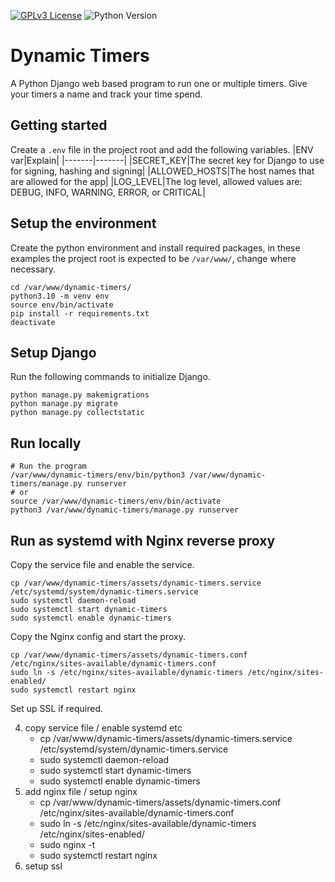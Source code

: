 [![GPLv3 License](https://img.shields.io/badge/License-GPL%20v3-yellow.svg)](https://opensource.org/licenses/)
![Python Version](https://img.shields.io/badge/python-3.10%2B-blue?logo=python&logoColor=white)

# Dynamic Timers
A Python Django web based program to run one or multiple timers. Give your timers a name and track your time spend.

## Getting started
Create a `.env` file in the project root and add the following variables.
|ENV var|Explain|
|-------|-------|
|SECRET_KEY|The secret key for Django to use for signing, hashing and signing|
|ALLOWED_HOSTS|The host names that are allowed for the app|
|LOG_LEVEL|The log level, allowed values are: DEBUG, INFO, WARNING, ERROR, or CRITICAL|


## Setup the environment
Create the python environment and install required packages, in these examples the project root is expected to be `/var/www/`, change where necessary.
```
cd /var/www/dynamic-timers/
python3.10 -m venv env
source env/bin/activate
pip install -r requirements.txt
deactivate
```


## Setup Django
Run the following commands to initialize Django.
```
python manage.py makemigrations
python manage.py migrate
python manage.py collectstatic
```

## Run locally
```
# Run the program
/var/www/dynamic-timers/env/bin/python3 /var/www/dynamic-timers/manage.py runserver
# or
source /var/www/dynamic-timers/env/bin/activate
python3 /var/www/dynamic-timers/manage.py runserver
```

## Run as systemd with Nginx reverse proxy
Copy the service file and enable the service.
```
cp /var/www/dynamic-timers/assets/dynamic-timers.service /etc/systemd/system/dynamic-timers.service
sudo systemctl daemon-reload
sudo systemctl start dynamic-timers
sudo systemctl enable dynamic-timers
```

Copy the Nginx config and start the proxy.
```
cp /var/www/dynamic-timers/assets/dynamic-timers.conf /etc/nginx/sites-available/dynamic-timers.conf
sudo ln -s /etc/nginx/sites-available/dynamic-timers /etc/nginx/sites-enabled/
sudo systemctl restart nginx
```

Set up SSL if required.


4. copy service file / enable systemd etc
    - cp /var/www/dynamic-timers/assets/dynamic-timers.service /etc/systemd/system/dynamic-timers.service
    - sudo systemctl daemon-reload
    - sudo systemctl start dynamic-timers
    - sudo systemctl enable dynamic-timers
5. add nginx file / setup nginx
    - cp /var/www/dynamic-timers/assets/dynamic-timers.conf /etc/nginx/sites-available/dynamic-timers.conf
    - sudo ln -s /etc/nginx/sites-available/dynamic-timers /etc/nginx/sites-enabled/
    - sudo nginx -t
    - sudo systemctl restart nginx
6. setup ssl
